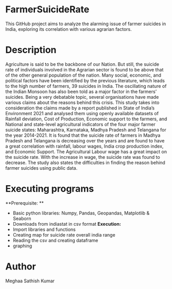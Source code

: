 # FarmerSuicideRate
This GitHub project aims to analyze the alarming issue of farmer suicides in India, exploring its correlation with various agrarian factors. 
# Description
Agriculture is said to be the backbone of our Nation. But still, the suicide rate of
individuals involved in the Agrarian sector is found to be above that of the other general
population of the nation. Many social, economic, and political factors have been identified by
the previous literature, which leads to the high number of farmers, 39 suicides in India. The
oscillating nature of the Indian Monsoon has also been told as a major factor in the farmers’
suicides. Being a very debatable topic, several organisations have made various claims about
the reasons behind this crisis. This study takes into consideration the claims made by a report
published in State of India’s Environment 2021 and analysed them using openly available
datasets of Rainfall deviation, Cost of Production, Economic support to the farmers, and
National and state-level agricultural indicators of the four major farmer suicide states:
Maharashtra, Karnataka, Madhya Pradesh and Telangana for the year 2014-2021. It is found
that the suicide rate of farmers in Madhya Pradesh and Telangana is decreasing over the years
and are found to have a great correlation with rainfall, labour wages, India crop production
index, and Economic Support. The Agricultural Labour wage has a great impact on the
suicide rate. With the increase in wage, the suicide rate was found to decrease. The study also
states the difficulties in finding the reason behind farmer suicides using public data.

# Executing programs 
**Prerequisite: **
- Basic python libraries: Numpy, Pandas, Geopandas, Matplotlib & Seaborn
- Downloads from indiastat in csv format
**Execution:**
- Import libraries and functions
- Creating map for suicide rate overall india range
- Reading the csv and creating dataframe
- graphing

# Author
Meghaa Sathish Kumar
  
